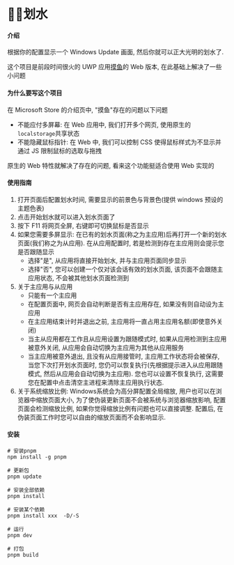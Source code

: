 # 🏄🏼划水

#### 介绍

根据你的配置显示一个 Windows Update 画面, 然后你就可以正大光明的划水了.

这个项目是前段时间很火的 UWP 应用[摸鱼](https://www.microsoft.com/zh-cn/p/%E6%91%B8%E9%B1%BC/9ndj3q12nrrm?activetab=pivot:overviewtab)的 Web 版本, 在此基础上解决了一些小问题

#### 为什么要写这个项目

在 Microsoft Store 的介绍页中, "摸鱼"存在的问题以下问题

- 不能应付多屏幕: 在 Web 应用中, 我们打开多个网页, 使用原生的`localstorage`共享状态
- 不能隐藏鼠标指针: 在 Web 中, 我们可以控制 CSS 使得鼠标样式为不显示并通过 JS 限制鼠标的选取与拖拽

原生的 Web 特性就解决了存在的问题, 看来这个功能挺适合使用 Web 实现的

#### 使用指南

1. 打开页面后配置划水时间, 需要显示的前景色与背景色(提供 windows 预设的主题色表)
2. 点击开始划水就可以进入划水页面了
3. 按下 F11 将网页全屏, 右键即可切换鼠标是否显示
4. 如果您需要多屏显示: 在已有的划水页面(称之为主应用)后再打开一个新的划水页面(我们称之为从应用). 在从应用配置时, 若是检测到存在主应用则会提示您是否跟随显示
   - 选择"是", 从应用将直接开始划水, 并与主应用页面同步显示
   - 选择"否", 您可以创建一个仅对该会话有效的划水页面, 该页面不会跟随主应用状态, 不会被其他划水页面检测到
5. 关于主应用与从应用
   - 只能有一个主应用
   - 在配置页面中, 网页会自动判断是否有主应用存在, 如果没有则自动设为主应用
   - 在主应用结束计时并退出之前, 主应用将一直占用主应用名额(即使意外关闭)
   - 当主从应用都在工作且从应用设置为跟随模式时, 如果从应用检测到主应用被意外关闭, 从应用会自动切换为主应用为其他从应用服务
   - 当主应用被意外退出, 且没有从应用接管时, 主应用工作状态将会被保存, 当您下次打开划水页面时, 您仍可以恢复执行(先根据提示进入从应用跟随模式, 然后从应用会自动切换为主应用). 您也可以设置不恢复执行, 这需要您在配置中点击清空主进程来清除主应用执行状态.  
6. 关于系统缩放比例: Windows系统会为高分屏配置全局缩放, 用户也可以在浏览器中缩放页面大小, 为了使伪装更新页面不会被系统与浏览器缩放影响, 配置页面会检测缩放比例, 如果你觉得缩放比例有问题也可以直接调整. 配置后, 在伪装页面工作时您可以自由的缩放页面而不会影响显示.

#### 安装

```shell
# 安装pnpm
npm install -g pnpm

# 更新包
pnpm update

# 安装全部依赖
pnpm install

# 安装某个依赖
pnpm install xxx  -D/-S

# 运行
pnpm dev

# 打包
pnpm build
```
